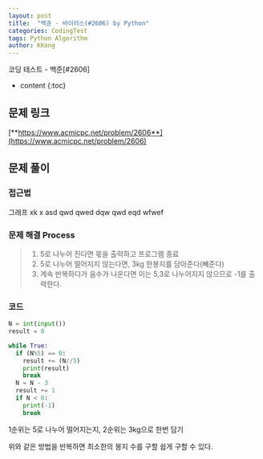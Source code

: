 ```yaml
---
layout: post
title:  "백준 - 바이러스(#2606) by Python"
categories: CodingTest
tags: Python Algorithm
author: KKong
---
```







코딩 테스트 - 백준[#2606]


























* content
{:toc}


## 문제 링크
[**https://www.acmicpc.net/problem/2606**](https://www.acmicpc.net/problem/2606)  

## 문제 풀이 

### 접근법 
 
그래프 xk x asd qwd qwed dqw qwd eqd wfwef

    
### 문제 해결 Process


> 1. 5로 나누어 진다면 몫을 출력하고 프로그램 종료
> 2. 5로 나누어 떨어지지 않는다면, 3kg 한봉지를 담아준다(빼준다)
> 3. 계속 반복하다가 음수가 나온다면 이는 5,3로 나누어지지 않으므로 -1를 출력한다. 



### 코드
```python
N = int(input())
result = 0

while True:
  if (N%5) == 0:
    result += (N//5)
    print(result)
    break
  N = N - 3
  result += 1
  if N < 0:
    print(-1)
    break
```

1순위는 5로 나누어 떨어지는지, 2순위는 3kg으로 한번 담기 

위와 같은 방법을 반복하면 최소한의 봉지 수를 구할 쉽게 구할 수 있다. 
